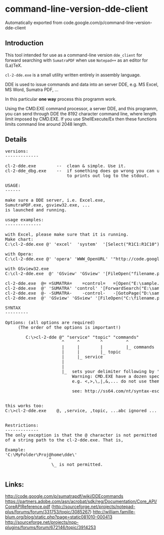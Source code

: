 # command-line-version-dde-client
Automatically exported from code.google.com/p/command-line-version-dde-client

##  Introduction ##
This tool intended for use as a command-line version `dde_client` for forward searching with  `SumatraPDF` when use `Notepad++` as an editor for (La)TeX.     

`cl-2-dde.exe` is a small utility written entirely in assembly language.

DDE is used to issue commands and data into an server DDE, e.g.
MS Excel, MS Word, Sumatra PDF, ...

In this particular **one way** process this programm work.

Using the CMD.EXE command processor, a server DDE, and this programm, you can
send through DDE the 8192 character command line, where length limit imposed
by CMD.EXE. If you use ShellExecute/Ex then these functions limits command
line around 2048 length.

## Details ##

<pre>
versions:
-------------

cl-2-dde.exe        --  clean & simple. Use it.
cl-2-dde_dbg.exe    --  if something does go wrong you can use it
                        to prints out log to the stdout.
                        
USAGE:
------

make sure a DDE server, i.e. Excel.exe, 
SumutraPDF.exe, gsview32.exe, ... 
is launched and running.

usage examples:
--------------

with Excel, please make sure that it is running.
Make chart:
C:\cl-2-dde.exe @' 'excel'  'system'  '[Select("R1C1:R1C10")][New(2,2)]'

with Opera:
C:\cl-2-dde.exe @' 'opera' 'WWW_OpenURL' '"http://code.google.com/p/command-line-version-dde-client/"'

with GSview32.exe
C:\cl-2-dde.exe  @' 'GSview' 'GSview' '[FileOpen("filename.ps")]'

cl-2-dde.exe  @= =SUMATRA=    =control=   =[Open("E:\sample.pdf", 0, 1, 0)]=
cl-2-dde.exe  @' 'SUMATRA' 'control' '[ForwardSearch("E:\sample.pdf","E:\sample.tex",305,0)]'
cl-2-dde.exe  @- -SUMATRA-    -control-   -[GotoPage("D:\sample2e.pdf",3)]-
cl-2-dde.exe  @' 'GSview' 'GSview' '[FileOpen("C:\filename.ps")]'

SYNTAX
---------

Options: (all options are required)
     (The order of the options is important!)

        C:\>cl-2-dde @" "service" "topic" "commands"
                      ^     ^        ^         ^
                      |     |        |         |_ commands
                      |     |        |_ topic
                      |     |_ service
                      |
                      |
                      |_  sets your delimiter following by '@' sign.
                          Warning: CMD.EXE have a dozen special chars,
                          e.g. <,>,\,|,&,... do not use them as a delimiter.

                          see: http://ss64.com/nt/syntax-esc.html#escape


this works too:
C:\>cl-2-dde.exe    @, ,service, ,topic, ...abc ignored ...  ,commands, ignored


Restrictions:
-------------
The only exception is that the @ character is not permitted as the character 
of a string path to the cl-2-dde.exe. That is,

Example:
'C:\MyFolder\Proj@home\dde\'
                 ^
                  \_ is not permitted.

</pre>

Links:
---------

http://code.google.com/p/sumatrapdf/wiki/DDEcommands
https://partners.adobe.com/asn/acrobat/sdk/reg/Documentation/Core_API/CoreAPIReference.pdf (http://sourceforge.net/projects/notepad-plus/forums/forum/331753/topic/3085267)
http://william.famille-blum.org/blog/static.php?page=static081010-000413
http://sourceforge.net/projects/npp-plugins/forums/forum/672146/topic/3914253
